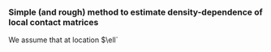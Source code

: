 ### Simple (and rough) method to estimate density-dependence of local contact matrices

We assume that at location $\ell`
<!--stackedit_data:
eyJoaXN0b3J5IjpbMTM5MzI0NDg0MCwxMDI0NTczMDEyXX0=
-->